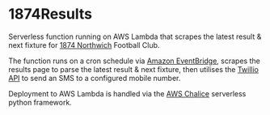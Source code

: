 # 1874Results

Serverless function running on AWS Lambda that scrapes the latest result & next fixture for [1874 Northwich](https://1874northwich.com/) Football Club.

The function runs on a cron schedule via [Amazon EventBridge](https://aws.amazon.com/eventbridge/), scrapes the results page to parse the latest result & next fixture, then utilises the [Twillio API](https://www.twilio.com/) to send an SMS to a configured mobile number.

Deployment to AWS Lambda is handled via the [AWS Chalice](https://aws.github.io/chalice/) serverless python framework.
